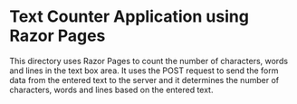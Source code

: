 # Text Counter Application using Razor Pages

This directory uses Razor Pages to count the number of characters, words and lines in the text box area. It uses the POST request to send the form data from the entered text to the server and it determines the number of characters, words and lines based on the entered text.
